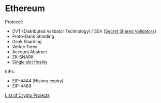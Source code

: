 # Ethereum

Protocol:
* DVT (Distributed Validator Technology) / SSV ([Secret Shared Validators](99nr))
* Proto-Dank Sharding
* Dank Sharding
* Verkle Trees
* Account Abstract
* ZK-SNARK
* [Single slot finality](4bci)

EIPs:
* EIP-4444 (History expiry)
* EIP-4488

[List of Crypto Projects](4cm7)
